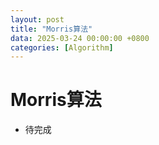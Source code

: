 ```yaml
---
layout: post
title: "Morris算法"
data: 2025-03-24 00:00:00 +0800
categories: [Algorithm]
---
```

# Morris算法
- 待完成